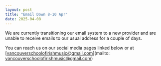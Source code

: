 ```yaml
---
layout: post
title: "Email Down 8-10 Apr"
date: 2025-04-08
---
```


We are currently transitioning our email system to a new provider and are unable to receive emails to our usual address for a couple of days. 

You can reach us on our social media pages linked below or at [vancouverschoolofirishmusic@gmail.com](mailto: vancouverschoolofirishmusic@gmail.com)
